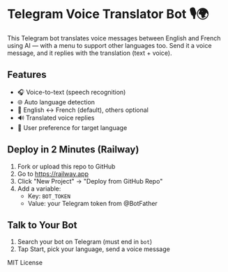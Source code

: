 # Telegram Voice Translator Bot 🎙🌍

This Telegram bot translates voice messages between English and French using AI — with a menu to support other languages too. Send it a voice message, and it replies with the translation (text + voice).

## Features
- 🎧 Voice-to-text (speech recognition)
- 🌐 Auto language detection
- 🔄 English ↔ French (default), others optional
- 🔊 Translated voice replies
- 🧑 User preference for target language

## Deploy in 2 Minutes (Railway)

1. Fork or upload this repo to GitHub
2. Go to https://railway.app
3. Click "New Project" → "Deploy from GitHub Repo"
4. Add a variable:
   - Key: `BOT_TOKEN`
   - Value: your Telegram token from @BotFather

## Talk to Your Bot
1. Search your bot on Telegram (must end in `bot`)
2. Tap Start, pick your language, send a voice message

MIT License